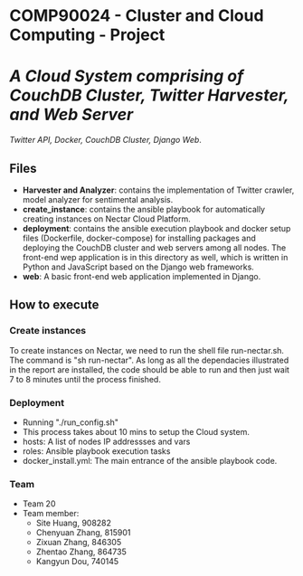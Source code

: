 # COMP90024 - Cluster and Cloud Computing - Project
# _A Cloud System comprising of CouchDB Cluster, Twitter Harvester, and Web Server_
_Twitter API, Docker, CouchDB Cluster, Django Web_.

## Files
- **Harvester and Analyzer**: contains the implementation of Twitter crawler, model analyzer for sentimental analysis.
- **create_instance**: contains the ansible playbook for automatically creating instances on Nectar Cloud Platform.
- **deployment**: contains the ansible execution playbook and docker setup files (Dockerfile, docker-compose) for installing packages and deploying the CouchDB cluster and web servers among all nodes. The front-end wep application is in this directory as well, which is written in Python and JavaScript based on the Django web frameworks.
- **web**: A basic front-end web application implemented in Django.

## How to execute
### Create instances
To create instances on Nectar, we need to run the shell file run-nectar.sh. The command is "sh run-nectar".
As long as all the dependacies illustrated in the report are installed, the code should be able to run and then just wait 7 to 8 minutes until the process finished.

### Deployment
- Running "./run_config.sh"
- This process takes about 10 mins to setup the Cloud system. 
- hosts: A list of nodes IP addressses and vars
- roles: Ansible playbook execution tasks
- docker_install.yml: The main entrance of the ansible playbook code.

### Team
- Team 20
- Team member: 
   - Site Huang, 908282
   - Chenyuan Zhang, 815901
   - Zixuan Zhang, 846305
   - Zhentao Zhang, 864735
   - Kangyun Dou, 740145
